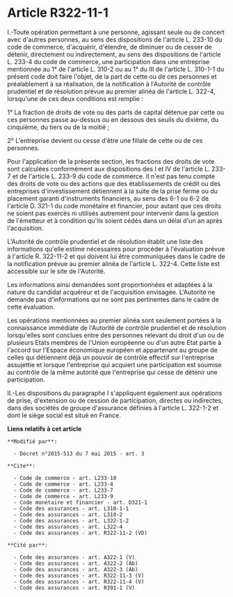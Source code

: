 # Article R322-11-1

I.-Toute opération permettant à une personne, agissant seule ou de concert avec d'autres personnes, au sens des dispositions
de l'article L. 233-10 du code de commerce, d'acquérir, d'étendre, de diminuer ou de cesser de détenir, directement ou
indirectement, au sens des dispositions de l'article L. 233-4 du code de commerce, une participation dans une entreprise
mentionnée au 1° de l'article L. 310-2 ou au 1° du III de l'article L. 310-1-1 du présent code doit faire l'objet, de la part
de cette ou de ces personnes et préalablement à sa réalisation, de la notification à l'Autorité de contrôle prudentiel et de
résolution prévue au premier alinéa de l'article L. 322-4, lorsqu'une de ces deux conditions est remplie : 

1° La fraction de droits de vote ou des parts de capital détenue par cette ou ces personnes passe au-dessus ou en dessous des
seuils du dixième, du cinquième, du tiers ou de la moitié ; 

2° L'entreprise devient ou cesse d'être une filiale de cette ou de ces personnes. 

Pour l'application de la présente section, les fractions des droits de vote sont calculées conformément aux dispositions des
I et IV de l'article L. 233-7 et de l'article L. 233-9 du code de commerce. Il n'est pas tenu compte des droits de vote ou
des actions que des établissements de crédit ou des entreprises d'investissement détiennent à la suite de la prise ferme ou
du placement garanti d'instruments financiers, au sens des 6-1 ou 6-2 de l'article D. 321-1 du code monétaire et financier,
pour autant que ces droits ne soient pas exercés ni utilisés autrement pour intervenir dans la gestion de l'émetteur et à
condition qu'ils soient cédés dans un délai d'un an après l'acquisition. 

L'Autorité de contrôle prudentiel et de résolution établit une liste des informations qu'elle estime nécessaires pour
procéder à l'évaluation prévue à l'article R. 322-11-2 et qui doivent lui être communiquées dans le cadre de la notification
prévue au premier alinéa de l'article L. 322-4. Cette liste est accessible sur le site de l'Autorité. 

Les informations ainsi demandées sont proportionnées et adaptées à la nature du candidat acquéreur et de l'acquisition
envisagée. L'Autorité ne demande pas d'informations qui ne sont pas pertinentes dans le cadre de cette évaluation. 

Les opérations mentionnées au premier alinéa sont seulement portées à la connaissance immédiate de l'Autorité de contrôle
prudentiel et de résolution lorsqu'elles sont conclues entre des personnes relevant du droit d'un ou de plusieurs Etats
membres de l'Union européenne ou d'un autre Etat partie à l'accord sur l'Espace économique européen et appartenant au groupe
de celles qui détiennent déjà un pouvoir de contrôle effectif sur l'entreprise assujettie et lorsque l'entreprise qui
acquiert une participation est soumise au contrôle de la même autorité que l'entreprise qui cesse de détenir une
participation. 

II.-Les dispositions du paragraphe I s'appliquent également aux opérations de prise, d'extension ou de cession de
participation, directes ou indirectes, dans des sociétés de groupe d'assurance définies à l'article L. 322-1-2 et dont le
siège social est situé en France.

**Liens relatifs à cet article**

	**Modifié par**:

	  - Décret n°2015-513 du 7 mai 2015 - art. 3

	**Cite**:

	  - Code de commerce - art. L233-10
	  - Code de commerce - art. L233-4
	  - Code de commerce - art. L233-7
	  - Code de commerce - art. L233-9
	  - Code monétaire et financier - art. D321-1
	  - Code des assurances - art. L310-1-1
	  - Code des assurances - art. L310-2
	  - Code des assurances - art. L322-1-2
	  - Code des assurances - art. L322-4
	  - Code des assurances - art. R322-11-2 (VD)

	**Cité par**:

	  - Code des assurances - art. A322-1 (V)
	  - Code des assurances - art. A322-2 (Ab)
	  - Code des assurances - art. A322-3 (Ab)
	  - Code des assurances - art. R322-11-3 (V)
	  - Code des assurances - art. R322-11-4 (V)
	  - Code des assurances - art. R391-1 (V)
